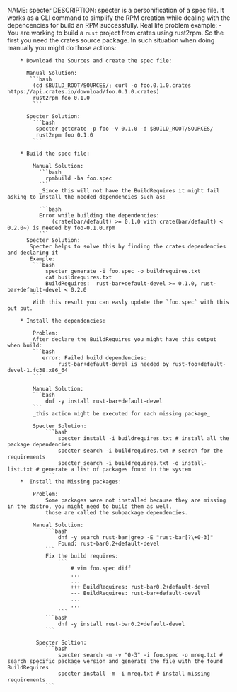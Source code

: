 NAME: specter
DESCRIPTION:
    specter is a personification of a spec file.
    It works as a CLI command to simplify the RPM creation while dealing with the depencencies for build an RPM successfully.
    Real life problem example:
     - You are working to build a `rust` project from crates using rust2rpm. So the first you need the crates source package.
     In such situation when doing manually you might do those actions:

        * Download the Sources and create the spec file:
        
          Manual Solution:
           ```bash
            (cd $BUILD_ROOT/SOURCES/; curl -o foo.0.1.0.crates https://api.crates.io/download/foo.0.1.0.crates)
            rust2rpm foo 0.1.0
            ```

          Specter Solution:
            ```bash
             specter getcrate -p foo -v 0.1.0 -d $BUILD_ROOT/SOURCES/
             rust2rpm foo 0.1.0
            ```

        * Build the spec file:
          
            Manual Solution:
              ```bash
                rpmbuild -ba foo.spec
              ```
              _Since this will not have the BuildRequires it might fail asking to install the needed dependencies such as:_

              ```bash
              Error while building the dependencies:
                  (crate(bar/default) >= 0.1.0 with crate(bar/default) < 0.2.0~) is needed by foo-0.1.0.rpm
              ```
          Specter Solution:
           Specter helps to solve this by finding the crates dependencies and declaring it
           Example:
            ```bash
                specter generate -i foo.spec -o buildrequires.txt
                cat buildrequires.txt
                BuildRequires:  rust-bar+default-devel >= 0.1.0, rust-bar+default-devel < 0.2.0
            ```
            With this result you can easly update the `foo.spec` with this out put.

        * Install the dependencies:
            
            Problem:
            After declare the BuildRequires you might have this output when build:
            ```bash
               error: Failed build dependencies:
                    rust-bar+default-devel is needed by rust-foo+default-devel-1.fc38.x86_64 
            ```
            
            Manual Solution:
            ```bash
                dnf -y install rust-bar+default-devel
            ```
            _this action might be executed for each missing package_

            Specter Solution:
                ```bash
                    specter install -i buildrequires.txt # install all the package dependencies
                    specter search -i buildrequires.txt # search for the requirements
                    specter search -i buildrequires.txt -o install-list.txt # generate a list of packages found in the system
                ```
        *  Install the Missing packages:
            
            Problem:
                Some packages were not installed because they are missing in the distro, you might need to build them as well,
                those are called the subpackage dependencies.

            Manual Solution:
                ```bash
                    dnf -y search rust-bar|grep -E "rust-bar[?\+0-3]"
                    Found: rust-bar0.2+default-devel
                ```
                Fix the build requires:
                    ```
                        # vim foo.spec diff
                        ...
                        ...
                        +++ BuildRequires: rust-bar0.2+default-devel
                        --- BuildRequires: rust-bar+default-devel
                        ...
                        ...
                    ```
                ```bash
                    dnf -y install rust-bar0.2+default-devel
                ```

             Specter Soltion:
                ```bash
                    specter search -m -v "0-3" -i foo.spec -o mreq.txt # search specific package version and generate the file with the found BuildRequires 
                    specter install -m -i mreq.txt # install missing requirements
                ```
                

